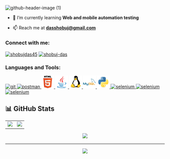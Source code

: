 
![github-header-image (1)](https://github.com/user-attachments/assets/fac0bb94-da9d-4cbd-bef0-4c0b1a46809c)


- 🌱 I’m currently learning **Web and mobile automation testing**

- 📫 Reach me at **dasshobuj@gmail.com**

<h3 align="left">Connect with me:</h3>
<p align="left">
<a href="https://twitter.com/shobujdas45" target="blank"><img align="center" src="https://raw.githubusercontent.com/rahuldkjain/github-profile-readme-generator/master/src/images/icons/Social/twitter.svg" alt="shobujdas45" height="30" width="40" /></a>
<a href="https://linkedin.com/in/shobuj-das" target="blank"><img align="center" src="https://raw.githubusercontent.com/rahuldkjain/github-profile-readme-generator/master/src/images/icons/Social/linked-in-alt.svg" alt="shobuj-das" height="30" width="40" /></a>
</p>

<h3 align="left">Languages and Tools:</h3>
<p align="left"> <a href="https://git-scm.com/" target="_blank" rel="noreferrer"> <img src="https://www.vectorlogo.zone/logos/git-scm/git-scm-icon.svg" alt="git" width="40" height="40"/> </a> <a href="https://www.w3.org/html/" target="_blank" rel="noreferrer"> 
  <img src="https://www.vectorlogo.zone/logos/getpostman/getpostman-icon.svg" alt="postman" width="40" height="40"/> </a> <a href="https://www.python.org" target="_blank" rel="noreferrer"> 
  <img src="https://raw.githubusercontent.com/devicons/devicon/master/icons/html5/html5-original-wordmark.svg" alt="html5" width="40" height="40"/> </a> <a href="https://www.java.com" target="_blank" rel="noreferrer"> 
  <img src="https://raw.githubusercontent.com/devicons/devicon/master/icons/java/java-original.svg" alt="java" width="40" height="40"/> </a> <a href="https://www.linux.org/" target="_blank" rel="noreferrer"> 
  <img src="https://raw.githubusercontent.com/devicons/devicon/master/icons/linux/linux-original.svg" alt="linux" width="40" height="40"/> </a> <a href="https://www.mysql.com/" target="_blank" rel="noreferrer">
  <img src="https://raw.githubusercontent.com/devicons/devicon/master/icons/mysql/mysql-original-wordmark.svg" alt="mysql" width="40" height="40"/> </a> <a href="https://postman.com" target="_blank" rel="noreferrer"> 
  <img src="https://raw.githubusercontent.com/devicons/devicon/master/icons/python/python-original.svg" alt="python" width="40" height="40"/> </a> <a href="https://www.python.org" target="_blank" rel="noreferrer"> 
  <img src="https://raw.githubusercontent.com/detain/svg-logos/780f25886640cef088af994181646db2f6b1a3f8/svg/selenium-logo.svg" alt="selenium" width="40" height="40"/>
  <img src="https://github.com/gilbarbara/logos/blob/main/logos/playwright.svg" alt="selenium" width="40" height="40"/>
  <img src="https://github.com/gilbarbara/logos/blob/main/logos/appium.svg" alt="selenium" width="40" height="40"/>
  
</a> </p>


## 📊 GitHub Stats

<table>
  <tr>
    <td>
      <img src="https://github-readme-stats.vercel.app/api?username=shobuj-das&theme=dark&hide_border=false&include_all_commits=false&count_private=false" />
    </td>
    <td>
      <img src="https://nirzak-streak-stats.vercel.app/?user=shobuj-das&theme=dark&hide_border=false" />
    </td>
  </tr>
</table>

<p align="center">
  <img src="https://github-readme-stats.vercel.app/api/top-langs/?username=shobuj-das&theme=dark&hide_border=false&include_all_commits=false&count_private=false&layout=compact" />
</p>

---

<p align="center">
  <a href="https://visitcount.itsvg.in">
    <img src="https://visitcount.itsvg.in/api?id=shobuj-das&icon=0&color=0" />
  </a>
</p>

<!-- Proudly created with GPRM ( https://gprm.itsvg.in ) -->
